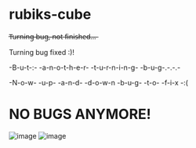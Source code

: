 # rubiks-cube
T̶u̶r̶n̶i̶n̶g̶ ̶b̶u̶g̶,̶ ̶n̶o̶t̶ ̶f̶i̶n̶i̶s̶h̶e̶d̶.̶.̶.̶

Turning bug fixed :)!

-B-u-t-:- -a-n-o-t-h-e-r- -t-u-r-n-i-n-g- -b-u-g-.-.-.-

-N-o-w- -u-p- -a-n-d- -d-o-w-n -b-u-g- -t-o- -f-i-x -:(

# NO BUGS ANYMORE!
![image](https://user-images.githubusercontent.com/70066593/232082848-cff60ff9-0e51-465b-8e5b-5230b67c1f50.png)
![image](https://user-images.githubusercontent.com/70066593/232085025-3113d3ae-5e1d-41ce-9ce8-fd4d564fb3f8.png)

